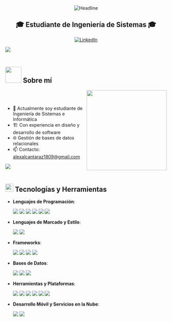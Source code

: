 <div align="center">
  <img src="https://readme-typing-svg.herokuapp.com?color=%236FDA44&size=32&center=true&vCenter=true&width=600&height=50&lines=Bienvenido+a+mi+perfil!;Soy+Alex+Alcantara" alt="Headline" />
</div>

<h2 align="center">🎓 Estudiante de Ingeniería de Sistemas 🎓</h2>

<p align="center">
  <a href="https://www.linkedin.com/in/alex-alcantara-zuniga/" target="_blank"><img src="https://img.shields.io/badge/LinkedIn-0077B5?style=for-the-badge&logo=linkedin&logoColor=white" alt="LinkedIn"></a>
</p>

<img src="https://user-images.githubusercontent.com/73097560/115834477-dbab4500-a447-11eb-908a-139a6edaec5c.gif"><br><br>

## <picture><img src = "https://github.com/7oSkaaa/7oSkaaa/blob/main/Images/about_me.gif?raw=true" width = 50px></picture> Sobre mí

<picture> <img align="right" src="https://github.com/7oSkaaa/7oSkaaa/blob/main/Images/Right_Side.gif?raw=true" width = 250px></picture>

<br><br>

- 🔭 Actualmente soy estudiante de Ingeniería de Sistemas e Informática  
- 🏗️ Con experiencia en diseño y desarrollo de software
- 🌐 Gestión de bases de datos relacionales  
- 📫 Contacto: alexalcantaraz1809@gmail.com

<img src="https://user-images.githubusercontent.com/73097560/115834477-dbab4500-a447-11eb-908a-139a6edaec5c.gif"><br><br>

## <img src="https://media2.giphy.com/media/QssGEmpkyEOhBCb7e1/giphy.gif?cid=ecf05e47a0n3gi1bfqntqmob8g9aid1oyj2wr3ds3mg700bl&rid=giphy.gif" width ="25"> Tecnologías y Herramientas

- **Lenguajes de Programación**:

  <p align="left">
    <img src="https://img.shields.io/badge/Python-%233776AB.svg?style=for-the-badge&logo=python&logoColor=white"/>
    <img src="https://img.shields.io/badge/Java-%23ED8B00.svg?style=for-the-badge&logo=java&logoColor=white"/>
    <img src="https://img.shields.io/badge/Kotlin-%230095D5.svg?style=for-the-badge&logo=kotlin&logoColor=white"/>
    <img src="https://img.shields.io/badge/PHP-%23777BB4.svg?style=for-the-badge&logo=php&logoColor=white"/>
    <img src="https://img.shields.io/badge/JavaScript-%23F7DF1E.svg?style=for-the-badge&logo=javascript&logoColor=black"/>
    <img src="https://img.shields.io/badge/SQL-%23007ACC.svg?style=for-the-badge&logo=database&logoColor=white"/>
  </p>

- **Lenguajes de Marcado y Estilo**:

  <p align="left">
    <img src="https://img.shields.io/badge/HTML5-%23E34F26.svg?style=for-the-badge&logo=html5&logoColor=white"/>
    <img src="https://img.shields.io/badge/CSS3-%231572B6.svg?style=for-the-badge&logo=css3&logoColor=white"/>
  </p>

- **Frameworks**:

  <p align="left">
    <img src="https://img.shields.io/badge/Spring%20Boot-%236DB33F.svg?style=for-the-badge&logo=spring-boot&logoColor=white"/>
    <img src="https://img.shields.io/badge/Laravel-%23FF2D20.svg?style=for-the-badge&logo=laravel&logoColor=white"/>
    <img src="https://img.shields.io/badge/Django-%23092E20.svg?style=for-the-badge&logo=django&logoColor=white"/>
    <img src="https://img.shields.io/badge/Flask-%23000000.svg?style=for-the-badge&logo=flask&logoColor=white"/>
  </p>

- **Bases de Datos**:

  <p align="left">
    <img src="https://img.shields.io/badge/PostgreSQL-%23336791.svg?style=for-the-badge&logo=postgresql&logoColor=white"/>
    <img src="https://img.shields.io/badge/MySQL-%23F1C40F.svg?style=for-the-badge&logo=mysql&logoColor=black"/>
    <img src="https://img.shields.io/badge/MongoDB-%2347A248.svg?style=for-the-badge&logo=mongodb&logoColor=white"/>
  </p>

- **Herramientas y Plataformas**:

  <p align="left">
    <img src="https://img.shields.io/badge/Git-%23F05033.svg?style=for-the-badge&logo=git&logoColor=white"/>
    <img src="https://img.shields.io/badge/GitHub-%23121011.svg?style=for-the-badge&logo=github&logoColor=white"/>
    <img src="https://img.shields.io/badge/Docker-%232496ED.svg?style=for-the-badge&logo=docker&logoColor=white"/>
    <img src="https://img.shields.io/badge/Power%20BI-%23F2C811.svg?style=for-the-badge&logo=powerbi&logoColor=black"/>
    <img src="https://img.shields.io/badge/Jira-0052CC?style=for-the-badge&logo=jira&logoColor=white"/>
    <img src="https://img.shields.io/badge/Google%20Colab-%23F9AB00.svg?style=for-the-badge&logo=google-colab&logoColor=white"/>
  </p>

- **Desarrollo Móvil y Servicios en la Nube**:

  <p align="left">
    <img src="https://img.shields.io/badge/Android%20Studio-3DDC84?style=for-the-badge&logo=android-studio&logoColor=white"/>
    <img src="https://img.shields.io/badge/Firebase-FFCA28?style=for-the-badge&logo=firebase&logoColor=black"/>
  </p>
